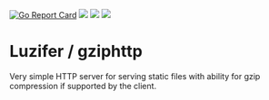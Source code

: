 [![Go Report Card](https://goreportcard.com/badge/github.com/Luzifer/gziphttp)](https://goreportcard.com/report/github.com/Luzifer/gziphttp)
![](https://badges.fyi/github/license/Luzifer/gziphttp)
![](https://badges.fyi/github/downloads/Luzifer/gziphttp)
![](https://badges.fyi/github/latest-release/Luzifer/gziphttp)

# Luzifer / gziphttp

Very simple HTTP server for serving static files with ability for gzip compression if supported by the client.

